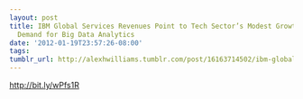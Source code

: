 ```yaml
---
layout: post
title: IBM Global Services Revenues Point to Tech Sector’s Modest Growth and Huge
  Demand for Big Data Analytics
date: '2012-01-19T23:57:26-08:00'
tags: 
tumblr_url: http://alexhwilliams.tumblr.com/post/16163714502/ibm-global-services-revenues-point-to-tech-sectors
---
```

<p><a href="http://bit.ly/wPfs1R">http://bit.ly/wPfs1R</a></p>
